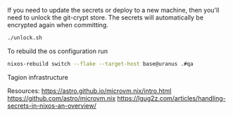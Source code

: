 If you need to update the secrets or deploy to a new machine, then you'll need to unlock the git-crypt store. The secrets will automatically be encrypted again when committing.

```bash
./unlock.sh
```

To rebuild the os configuration run

```bash
nixos-rebuild switch --flake --target-host base@uranus .#qa
```

Tagion infrastructure

Resources:
https://astro.github.io/microvm.nix/intro.html
https://github.com/astro/microvm.nix
https://lgug2z.com/articles/handling-secrets-in-nixos-an-overview/
